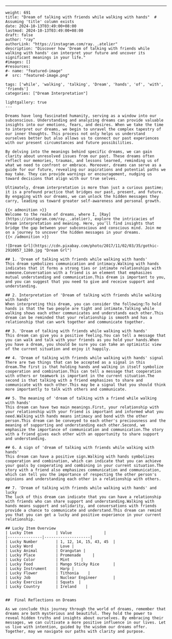 ---
    weight: 691
    title: "Dream of talking with friends while walking with hands"  # Assuming 'title' column exists
    date: 2024-10-13T03:49:00+08:00
    lastmod: 2024-10-13T03:49:00+08:00
    draft: false
    author: "ray"
    authorLink: "https://instagram.com/ray._.atelier"
    description: "Discover how 'Dream of talking with friends while walking with hands' can interpret your future and uncover its significant meanings in your life."
    #images: []
    #resources:
    #- name: "featured-image"
    #  src: "featured-image.png"
    
    tags: ['while', 'walking', 'talking', 'Dream', 'hands', 'of', 'with', 'friends']
    categories: ["Dream Interpretation"]
    
    lightgallery: true
    ---
    
    Dreams have long fascinated humanity, serving as a window into our subconscious. Understanding and analyzing dreams can provide valuable insights into our emotions, fears, and desires. When we take the time to interpret our dreams, we begin to unravel the complex tapestry of our inner thoughts. This process not only helps us understand ourselves better but also allows us to connect our past experiences with our present circumstances and future possibilities.
    
    By delving into the meanings behind specific dreams, we can gain clarity about unresolved issues from our past. These dreams often reflect our memories, traumas, and lessons learned, reminding us of what we need to confront or embrace. Moreover, dreams can serve as a guide for our future, revealing our aspirations and potential paths we may take. They can provide warnings or encouragement, nudging us toward decisions that align with our true selves.
    
    Ultimately, dream interpretation is more than just a curious pastime; it is a profound practice that bridges our past, present, and future. By engaging with our dreams, we can unlock the hidden messages they carry, leading us toward greater self-awareness and personal growth.
    
    {{< admonition >}}
    Welcome to the realm of dreams, where I, [Ray](https://instagram.com/ray._.atelier), explore the intricacies of dream interpretation and meaning. Here, you’ll find insights that bridge the gap between your subconscious and conscious mind. Join me on a journey to uncover the hidden messages in your dreams.
    {{< /admonition >}}
    
    ![Dream Grl](https://cdn.pixabay.com/photo/2017/11/02/03/35/gothic-2910057_1280.jpg "Dream Grl")
    
    ## 1. 'Dream of talking with friends while walking with hands'
    This dream symbolizes communication and intimacy.Walking with hands indicates that it forms a strong ties or intimate relationships with someone.Conversation with a friend is an element that emphasizes mutual understanding and communication.This dream is important to you, and you can suggest that you need to give and receive support and understanding.
    
    ## 2. Interpretation of 'Dream of talking with friends while walking with hands'
    When interpreting this dream, you can consider the following:To hold hands is that the two people are tight and intimate.Talking while walking shows each other communicates and understands each other.This dream can be reminded that your relationship is smooth and has a relationship that can work together and communicate together.
    
    ## 3. 'Dream of talking with friends while walking with hands'
    This dream can give you a positive feeling.You can tell a message that you can walk and talk with your friends as you hold your hands.When you have a dream, you should be sure you can take an optimistic view of the current situation and enjoy it happily.
    
    ## 4. 'Dream of talking with friends while walking with hands' signal
    There are two things that can be accepted as a signal in this dream.The first is that holding hands and walking in itself symbolize cooperation and combination.This can tell a message that cooperation with others or teamwork is important in the current situation.The second is that talking with a friend emphasizes to share and communicate with each other.This may be a signal that you should think more importantly to talk with others and communicate.
    
    ## 5. The meaning of 'dream of talking with a friend while walking with hands'
    This dream can have two main meanings.First, your relationship with your relationship with your friend is important and informed what you need.Walking with hands means intimacy and bond with the other person.This dream can be conveyed to each other's preciousness and the meaning of supporting and understanding each other.Second, we emphasize the importance of communication and communication.The story with a friend gives each other with an opportunity to share support and understanding.
    
    ## 6. A sign of 'dream of talking with friends while walking with hands'
    This dream can have a positive sign.Walking with hands symbolizes cooperation and combination, which can indicate that you can achieve your goals by cooperating and combining in your current situation.The story with a friend also emphasizes communication and communication, which can tell you the importance of respecting the other person's opinions and understanding each other in a relationship with others.
    
    ## 7. 'Dream of talking with friends while walking with hands' and lucky
    The luck of this dream can indicate that you can have a relationship with friends who can share support and understanding.Walking with hands means support and solidarity, and conversations with friends provide a chance to communicate and understand.This dream can remind you that you can get a lucky and positive experience in your current relationship.
    
    ## Lucky Item Overview
    | Lucky Item          | Value              |
    |---------------|--------------------|
    | Lucky Number        | 1, 12, 14, 15, 43, 45  |
    | Lucky Word          | Love |
    | Lucky Animal        | Orangutan |
    | Lucky Place         | Promenade     |
    | Lucky Color         | Mint     |
    | Lucky Food          | Mango Sticky Rice      |
    | Lucky Instrument    | Harp |
    | Lucky Flower        | Tithonia    |
    | Lucky Job           | Nuclear Engineer       |
    | Lucky Exercise      | Squats  |
    | Lucky Country       | Ireland    |
    
    
    ##  Final Reflections on Dreams
    
    As we conclude this journey through the world of dreams, remember that dreams are both mysterious and beautiful. They hold the power to reveal hidden truths and insights about ourselves. By embracing their messages, we can cultivate a more positive influence in our lives. Let us live with intention, guided by the wisdom our dreams offer. Together, may we navigate our paths with clarity and purpose.
    